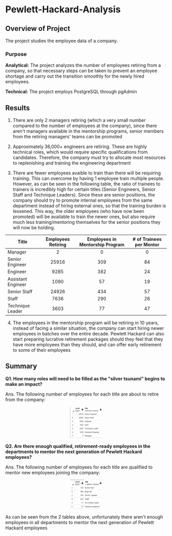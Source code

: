 # Pewlett-Hackard-Analysis

## Overview of Project
The project studies the employee data of a company.

### Purpose

**Analytical:** The project analyzes the number of employees retiring from a company, so that necessary steps can be taken to prevent an employee shortage and carry out the transition smoothly for the newly hired employees.

**Technical:** The project employs PostgreSQL through pgAdmin

## Results

1. There are only 2 managers retiring (which a very small number compared to the number of employees at the company), since there aren't managers available in the mentorship programs, senior members from the retiring managers' teams can be promoted

2. Approximately 36,000+ engineers are retiring. These are highly technical roles, which would require specific qualifications from candidates. Therefore, the company must try to allocate most resources to replenishing and training the engineering department

3. There are fewer employees avaible to train than there will be requiring training. This can overcome by having 1 employee train multiple people. However, as can be seen in the following table, the ratio of trainees to trainers is incredibly high for certain titles (Senior Engineers, Senior Staff and Technique Leaders). Since these are senior positions, the company should try to promote internal employees from the same department instead of hiring external ones, so that the training burden is lessened. This way, the older employees (who have now been promoted) will be available to train the newer ones, but also require much less training/mentoring themselves for the senior positions they will now be holding.

| Title | Employees Retiring | Employees in Mentorship Program | # of Trainees per Mentor | 
| --- | :---: | :---: | :---: |
| Manager | 2 | 0 | 0 |
| Senior Engineer | 25916 | 309 | 84 |
| Engineer | 9285 | 382 | 24 |
| Assistant Engineer | 1090 | 57 | 19 |
| Senior Staff | 24926 | 434 | 57 |
| Staff | 7636 | 290 | 26 |
| Technique Leader | 3603 | 77 | 47 |


4. The employees in the mentorship program will be retiring in 10 years, instead of facing a similar situation, the company can start hiring newer employees in batches over the entire decade. Pewlett Hackard can also start preparing lucrative retirement packages should they feel that they have more employees than they should, and can offer early retirement to some of their employees


## Summary

**Q1. How many roles will need to be filled as the "silver tsunami" begins to make an impact?**

Ans. The following number of employees for each title are about to retire from the company:

<p align="center">
<img src="/Resources/retiring_employees.png" width="20%" height="15%">
</p>


**Q2. Are there enough qualified, retirement-ready employees in the departments to mentor the next generation of Pewlett Hackard employees?**

Ans. The following number of employees for each title are qualified to mentor new employees joining the company:

<p align="center">
<img src="/Resources/mentorship_employees.png" width="20%" height="15%">
</p>

As can be seen from the 2 tables above, unfortunately there aren't enough employees in all departments to mentor the next generation of Pewlett Hackard employees 
